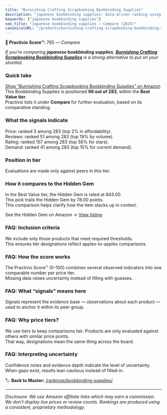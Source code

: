 ```yaml
---
title: "Burnishing Crafting Scrapbooking Bookbinding Supplies"
description: "japanese bookbinding supplies: Data-driven ranking using the Practivio Score™. Positioned by quality, value, demand, findability, momentum."
keywords: ["japanese bookbinding supplies"]
seo_title: "japanese bookbinding supplies — Compare (2025)"
canonicalURL: "/products/burnishing-crafting-scrapbooking-bookbinding-supplies-B08YWWQY58/"
---
```


**🛒 Practivio Score™:** 765 — _Compare_


*If you're comparing **japanese bookbinding supplies**, **[Burnishing Crafting Scrapbooking Bookbinding Supplies](https://www.amazon.com/dp/B08YWWQY58?tag=practivio-20)** is a strong alternative to put on your shortlist.*
### Quick take
[Shop “Burnishing Crafting Scrapbooking Bookbinding Supplies” on Amazon](https://www.amazon.com/dp/B08YWWQY58?tag=practivio-20)
This Bookbinding Supplies is positioned **96 out of 283**, within the **Best Value tier**.  
Practivio lists it under **Compare** for further evaluation, based on its comparative standing.

### What the signals indicate
Price: ranked 3 among 283 (top 2% in affordability).  
Reviews: ranked 51 among 283 (top 19% by volume).  
Rating: ranked 157 among 283 (top 56% for stars).  
Demand: ranked 41 among 283 (top 15% for current demand).

### Position in tier
Evaluations are made only against peers in this tier.

### How it compares to the Hidden Gem
In the Best Value tier, the Hidden Gem is rated at 843.00.  
This pick trails the Hidden Gem by 78.00 points.  
This comparison helps clarify how the item stacks up in context.  

See the Hidden Gem on Amazon → [View listing](https://www.amazon.com/dp/B08VHGLBPT?tag=practivio-20)

### FAQ: Inclusion criteria
We include only those products that meet required thresholds.  
This ensures tier designations reflect apples-to-apples comparisons.

### FAQ: How the score works
The Practivio Score™ (0–100) combines several observed indicators into one comparable number per price tier.  
Missing data raises uncertainty instead of filling with guesses.

### FAQ: What “signals” means here
Signals represent the evidence base — observations about each product — used to anchor it within its peer group.

### FAQ: Why price tiers?
We use tiers to keep comparisons fair. Products are only evaluated against others with similar price points.  
That way, designations mean the same thing across the board.

### FAQ: Interpreting uncertainty
Confidence notes and evidence depth indicate the level of uncertainty.  
When gaps exist, results lean cautious instead of filled-in.

<!-- Missing template for Compare/CompareWithinPriceClass -->


🏷️ **Back to Master:** [/rankings/bookbinding-supplies/](/rankings/bookbinding-supplies/)

---
_Disclosure: We use Amazon affiliate links which may earn a commission. We don’t display live prices or review counts. Rankings are produced using a consistent, proprietary methodology._
